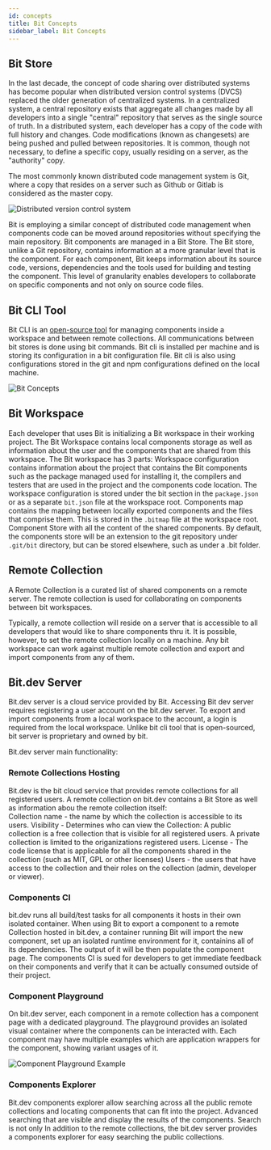 ```yaml
---
id: concepts
title: Bit Concepts
sidebar_label: Bit Concepts
---
```


## Bit Store

In the last decade, the concept of code sharing over distributed systems has become popular when distributed version control systems (DVCS) replaced the older generation of centralized systems. 
In a centralized system, a central repository exists that aggregate all changes made by all developers into a single "central" repository that serves as the single source of truth. 
In a distributed system, each developer has a copy of the code with full history and changes. Code modifications (known as changesets) are being pushed and pulled between repositories. It is common, though not necessary, to define a specific copy, usually residing on a server, as the "authority" copy. 

The most commonly known distributed code management system is Git, where a copy that resides on a server such as Github or Gitlab is considered as the master copy. 

![Distributed version control system](assets/version-control-systems.png)

Bit is employing a similar concept of distributed code management when components code can be moved around repositories without specifying the main repository. 
Bit components are managed in a Bit Store. The Bit store, unlike a Git repository, contains information at a more granular level that is the component. For each component, Bit keeps information about its source code, versions,  dependencies and the tools used for building and testing the component. 
This level of granularity enables developers to collaborate on specific components and not only on source code files. 

## Bit CLI Tool
Bit CLI is an [open-source tool](https://github.com/teambit/bit) for managing components inside a workspace and between remote collections. All communications between bit stores is done using bit commands. 
Bit cli is installed per machine and is storing its configuration in a bit configuration file. Bit cli is also using configurations stored in the git and npm configurations defined on the local machine. 


![Bit Concepts](assets/concepts.png) 


## Bit Workspace
Each developer that uses Bit is initializing a Bit workspace in their working project.  The Bit Workspace contains local components storage as well as information about the user and the components that are shared from this workspace. 
The Bit workspace has 3 parts: 
Workspace configuration contains information about the project that contains the Bit components such as the package managed used for installing it, the compilers and testers that are used in the project and the components code location. The workspace configuration is stored under the bit section in the `package.json` or as a separate `bit.json` file at the workspace root.
Components map contains the mapping between locally exported components and the files that comprise them. This is stored in the `.bitmap` file at the workspace root.
Component Store with all the content of the shared components. By default, the components store will be an extension to the git repository under `.git/bit` directory, but can be stored elsewhere, such as under a .bit folder. 

## Remote Collection

A Remote Collection is a curated list of shared components on a remote server. The remote collection is used for collaborating on components between bit workspaces. 

Typically, a remote collection will reside on a server that is accessible to all developers that would like to share components thru it. It is possible, however, to set the remote collection locally on a machine. 
Any bit workspace can work against multiple remote collection and export and import components from any of them. 

## Bit.dev Server
Bit.dev server is a cloud service provided by Bit. Accessing Bit dev server requires registering a user account on the bit.dev server. To export and import components from a local workspace to the account, a login is required from the local workspace. 
Unlike bit cli tool that is open-sourced, bit server is proprietary and owned by bit. 

Bit.dev server main functionality:

### Remote Collections Hosting
Bit.dev is the bit cloud service  that provides remote collections for all registered users. A remote collection on bit.dev contains a Bit Store as well as information abou the remote collection itself:  
Collection name - the name by which the collection is accessible to its users. 
Visibility - Determines who can view the Collection: A public collection is a free collection that is visible for all registered users. A private collection is limited to the origanizations registered users. 
License - The code license that is applicable for all the components shared in the collection (such as MIT, GPL or other licenses) 
Users  - the users that have access to the collection and their roles on the collection (admin, developer or viewer).

### Components CI
bit.dev runs all build/test tasks for all components it hosts in their own isolated container. When  using Bit to export a component to a remote Collection hosted in bit.dev, a container running Bit will import the new component, set up an isolated runtime environment for it, containins all of its dependencies. The output of it will be then populate the component page.
The components CI is sued for developers to get immediate feedback on their components and verify that it can be actually consumed outside of their project. 

### Component Playground
On bit.dev server, each component in a remote collection has a component page with a dedicated playground. The playground provides an isolated visual container where the components can be interacted with. 
Each component may have multiple examples which are application wrappers for the component, showing variant usages of it. 

![Component Playground Example](assets/component-playground.png)

### Components Explorer
Bit.dev components explorer allow searching across all the public remote collections and locating components that can fit into the project. Advanced searching that are visible and display the results of the components. Search is not only In addition to the remote collections, the bit.dev server provides a components explorer for easy searching the public collections. 


